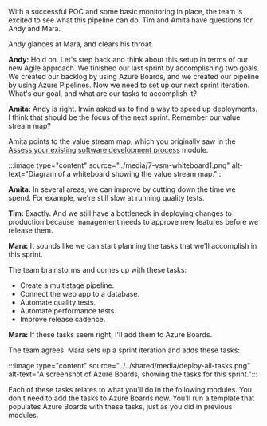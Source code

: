 With a successful POC and some basic monitoring in place, the team is excited to see what this pipeline can do. Tim and Amita have questions for Andy and Mara. 

Andy glances at Mara, and clears his throat.

**Andy:** Hold on. Let's step back and think about this setup in terms of our new Agile approach. We finished our last sprint by accomplishing two goals. We created our backlog by using Azure Boards, and we created our pipeline by using Azure Pipelines. Now we need to set up our next sprint iteration. What's our goal, and what are our tasks to accomplish it?

**Amita:** Andy is right. Irwin asked us to find a way to speed up deployments. I think that should be the focus of the next sprint. Remember our value stream map?

Amita points to the value stream map, which you originally saw in the [Assess your existing software development process](/learn/modules/assess-your-development-process/4-assess-process-efficiency?azure-portal=true) module.

:::image type="content" source="../media/7-vsm-whiteboard1.png" alt-text="Diagram of a whiteboard showing the value stream map.":::

**Amita:** In several areas, we can improve by cutting down the time we spend. For example, we're still slow at running quality tests.

**Tim:** Exactly. And we still have a bottleneck in deploying changes to production because management needs to approve new features before we release them.

**Mara:** It sounds like we can start planning the tasks that we'll accomplish in this sprint.

The team brainstorms and comes up with these tasks:

- Create a multistage pipeline.
- Connect the web app to a database.
- Automate quality tests.
- Automate performance tests.
- Improve release cadence.

**Mara:** If these tasks seem right, I'll add them to Azure Boards.

The team agrees. Mara sets up a sprint iteration and adds these tasks:

:::image type="content" source="../../shared/media/deploy-all-tasks.png" alt-text="A screenshot of Azure Boards, showing the tasks for this sprint.":::

Each of these tasks relates to what you'll do in the following modules. You don't need to add the tasks to Azure Boards now. You'll run a template that populates Azure Boards with these tasks, just as you did in previous modules.